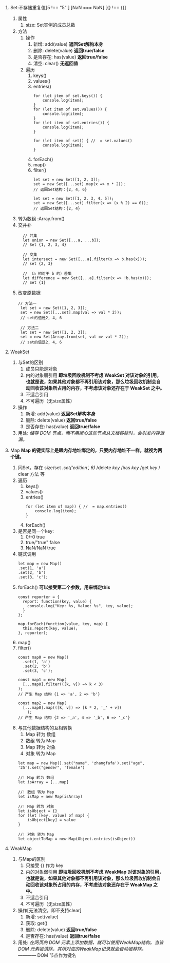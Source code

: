 1. Set:不存储重复值[5 !== "5" ] [NaN === NaN] [{} !== {}]
   1. 属性
      1. size: Set实例的成员总数
   2. 方法
      1. 操作
         1. 新增: add(value) **返回Set解构本身**
         2. 删除: delete(value) **返回true/false**
         3. 是否存在: has(value) **返回true/false**
         4. 清空: clear() **无返回值**
      2. 遍历
         1. keys()
         2. values()
         3. entries()
            ```
            for (let item of set.keys()) {
                console.log(item);
            }
            for (let item of set.values()) {
                console.log(item);
            }
            for (let item of set.entries()) {
                console.log(item);
            }

            for (let item of set)) { //  = set.values()
                console.log(item);
            }
            
            ```
         4. forEach()
         5. map()
         6. filter()
            ```
            let set = new Set([1, 2, 3]);
            set = new Set([...set].map(x => x * 2));
            // 返回Set结构：{2, 4, 6}

            let set = new Set([1, 2, 3, 4, 5]);
            set = new Set([...set].filter(x => (x % 2) == 0));
            // 返回Set结构：{2, 4}
            ```
   3. 转为数组 :Array.from()
   4. 交并补
      ```
        // 并集
        let union = new Set([...a, ...b]);
        // Set {1, 2, 3, 4}

        // 交集
        let intersect = new Set([...a].filter(x => b.has(x)));
        // set {2, 3}

        // （a 相对于 b 的）差集
        let difference = new Set([...a].filter(x => !b.has(x)));
        // Set {1}
      ```
    5. 改变原数据
       ```
       // 方法一
        let set = new Set([1, 2, 3]);
        set = new Set([...set].map(val => val * 2));
        // set的值是2, 4, 6

        // 方法二
        let set = new Set([1, 2, 3]);
        set = new Set(Array.from(set, val => val * 2));
        // set的值是2, 4, 6
       ```

2. WeakSet
   1. 与Set的区别
      1. 成员只能是对象
      2. 内的对象弱引用 **即垃圾回收机制不考虑 WeakSet 对该对象的引用，也就是说，如果其他对象都不再引用该对象，那么垃圾回收机制会自动回收该对象所占用的内存，不考虑该对象还存在于 WeakSet 之中。**
      3. 不适合引用
      4. 不可遍历（无size属性）
   2. 操作
      1. 新增: add(value) **返回Set解构本身**
      2. 删除: delete(value) **返回true/false**
      3. 是否存在: has(value) **返回true/false**
   3. 用处: *储存 DOM 节点，而不用担心这些节点从文档移除时，会引发内存泄漏。*
   
3. Map **Map 的键实际上是跟内存地址绑定的，只要内存地址不一样，就视为两个键。**
   1. 同Set，存在 size/set *.set('edition', 6)* /delete *key* /has *key* /get *key* / clear 方法 等
   2. 遍历
      1. keys()
      2. values()
      3. entries()
         ```
         for (let item of map)) { //  = map.entries()
             console.log(item);
         }
         
         ```
      4. forEach()
   3. 是否是同一个key:
      1. 0/-0 true
      2. true/"true" false
      3. NaN/NaN true
   4. 链式调用
      ```
      let map = new Map()
      .set(1, 'a')
      .set(2, 'b')
      .set(3, 'c');
      ```
   5. forEach() **可以接受第二个参数，用来绑定this**
      ```
      const reporter = {
        report: function(key, value) {
          console.log("Key: %s, Value: %s", key, value);
        }
      };

      map.forEach(function(value, key, map) {
        this.report(key, value);
      }, reporter);
      ```
   6. map()
   7. filter()
      ```
      const map0 = new Map()
        .set(1, 'a')
        .set(2, 'b')
        .set(3, 'c');

      const map1 = new Map(
        [...map0].filter(([k, v]) => k < 3)
      );
      // 产生 Map 结构 {1 => 'a', 2 => 'b'}

      const map2 = new Map(
        [...map0].map(([k, v]) => [k * 2, '_' + v])
          );
      // 产生 Map 结构 {2 => '_a', 4 => '_b', 6 => '_c'}
      ```
   8. 与其他数据结构的互相转换
      1. Map 转为 数组
      2. 数组 转为 Map
      3. Map 转为 对象
      4. 对象 转为 Map
      ```
      let map = new Map().set("name", 'zhangfafa').set("age", '25').set("gender", 'female')

      //! Map 转为 数组
      let isArray = [...map]

      //! 数组 转为 Map
      let isMap = new Map(isArray)

      //! Map 转为 对象
      let isObject = {}
      for (let [key, value] of map) {
          isObject[key] = value
      }
      
      //! 对象 转为 Map
      let objectToMap = new Map(Object.entries(isObject))
      ```

4. WeakMap
   1. 与Map的区别
      1. 只接受 {} 作为 key
      2. 内的对象弱引用 **即垃圾回收机制不考虑 WeakMap 对该对象的引用，也就是说，如果其他对象都不再引用该对象，那么垃圾回收机制会自动回收该对象所占用的内存，不考虑该对象还存在于 WeakMap 之中。**
      4. 不适合引用
      5. 不可遍历（无size属性）
   2. 操作[无法清空，即不支持clear]
      1. 新增: set(value) 
      2. 获取: get()
      3. 删除: delete(value) **返回true/false**
      4. 是否存在: has(value) **返回true/false**
   3. 用处: *在网页的 DOM 元素上添加数据，就可以使用WeakMap结构。当该 DOM 元素被清除，其所对应的WeakMap记录就会自动被移除。* ———— DOM 节点作为键名

      